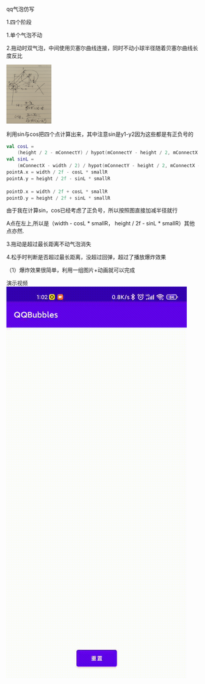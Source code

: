 qq气泡仿写

1.四个阶段

1.单个气泡不动

2.拖动时双气泡，中间使用贝塞尔曲线连接，同时不动小球半径随着贝塞尔曲线长度反比

<img src="..\img\math.png" alt="math" style="zoom:15%;" />

利用sin与cos把四个点计算出来，其中注意sin是y1-y2因为这些都是有正负号的

```Kotlin
val cosL =
    (height / 2 - mConnectY) / hypot(mConnectY - height / 2, mConnectX - width / 2)
val sinL =
    (mConnectX - width / 2) / hypot(mConnectY - height / 2, mConnectX - width / 2)
pointA.x = width / 2f - cosL * smallR
pointA.y = height / 2f - sinL * smallR

pointD.x = width / 2f + cosL * smallR
pointD.y = height / 2f + sinL * smallR
```

由于我在计算sin，cos已经考虑了正负号，所以按照图直接加减半径就行

A点在左上,所以是（width - cosL * smallR， height / 2f - sinL * smallR）其他点亦然.

3.拖动是超过最长距离不动气泡消失

4.松手时判断是否超过最长距离，没超过回弹，超过了播放爆炸效果

（1）爆炸效果很简单，利用一组图片+动画就可以完成

演示视频
![image](https://github.com/qq2339300630/wangyistudy/blob/master/gif/qq%E6%B0%94%E6%B3%A1.gif)
